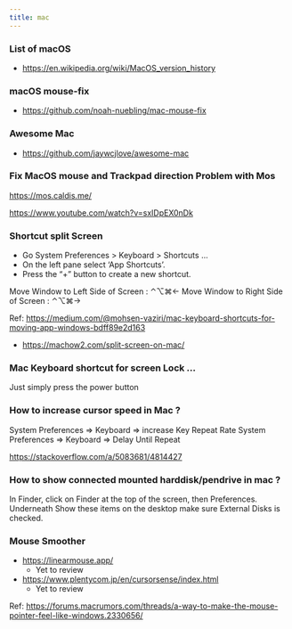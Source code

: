 ```yaml
---
title: mac
---
```


### List of macOS

- https://en.wikipedia.org/wiki/MacOS_version_history

### macOS mouse-fix

- https://github.com/noah-nuebling/mac-mouse-fix

### Awesome Mac

- https://github.com/jaywcjlove/awesome-mac

### Fix MacOS mouse and Trackpad direction Problem with Mos

https://mos.caldis.me/

https://www.youtube.com/watch?v=sxIDpEX0nDk

### Shortcut split Screen

- Go System Preferences > Keyboard > Shortcuts ... 
- On the left pane select ‘App Shortcuts’.
- Press the “+” button to create a new shortcut.


Move Window to Left Side of Screen : ⌃⌥⌘←
Move Window to Right Side of Screen : ⌃⌥⌘→

Ref: https://medium.com/@mohsen-vaziri/mac-keyboard-shortcuts-for-moving-app-windows-bdff89e2d163
- https://machow2.com/split-screen-on-mac/
### Mac Keyboard shortcut for screen Lock ... 

Just simply press the power button

### How to increase cursor speed in Mac ? 

System Preferences => Keyboard => increase Key Repeat Rate
System Preferences => Keyboard => Delay Until Repeat

https://stackoverflow.com/a/5083681/4814427

### How to show connected mounted harddisk/pendrive in mac ?

In Finder, click on Finder at the top of the screen, then Preferences. Underneath Show these items on the desktop make sure External Disks is checked. 

### Mouse Smoother 

- https://linearmouse.app/
  - Yet to review
- https://www.plentycom.jp/en/cursorsense/index.html
  - Yet to review

Ref: https://forums.macrumors.com/threads/a-way-to-make-the-mouse-pointer-feel-like-windows.2330656/

